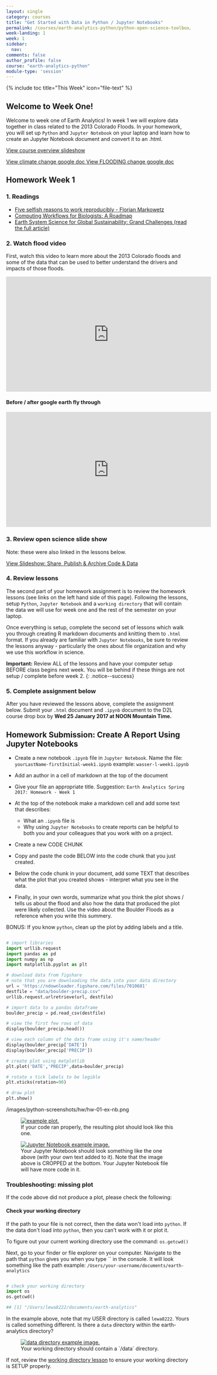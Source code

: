 ```yaml
---
layout: single
category: courses
title: "Get Started with Data in Python / Jupyter Notebooks"
permalink: /courses/earth-analytics-python/python-open-science-toolbox/
week-landing: 1
week: 1
sidebar:
  nav:
comments: false
author_profile: false
course: "earth-analytics-python"
module-type: 'session'
---
```

{% include toc title="This Week" icon="file-text" %}


<div class="notice--info" markdown="1">

## <i class="fa fa-ship" aria-hidden="true"></i> Welcome to Week One!

Welcome to week one of Earth Analytics! In week 1 we will explore data together
in class related to the 2013 Colorado Floods. In your homework, you will set up
`Python` and `Jupyter Notebook` on your laptop and learn how to create an Jupyter Notebook
document and convert it to an .html. 

<a class="btn btn-info btn--x-large" href="{{ site.url }}/slide-shows/4-earth-analytics-spring-2017-intro/" target= "_blank"> <i class="fa fa-youtube-play" aria-hidden="true"></i> View course overview slideshow
</a>

<a class="btn btn-info btn--large" href="https://docs.google.com/document/d/1EY9vxr3bAi81xfuIcNvjMRQqbSkXc9qoau0Pn3cahLQ/edit" target= "_blank"> View climate change google doc
</a>
<a class="btn btn-info btn--large" href="https://docs.google.com/document/d/1XuPS0oHh6lRo47sQ4XB-WSWvRQBoS2HWksNc6v_JSic/edit#
" target= "_blank"> View FLOODING change google doc
</a>


</div>

## <i class="fa fa-pencil"></i> Homework Week 1

### 1. Readings

* <a href="https://genomebiology.biomedcentral.com/articles/10.1186/s13059-015-0850-7" target="_blank">Five selfish reasons to work reproducibly - Florian Markowetz</a>
* <a href="http://journals.plos.org/plosbiology/article?id=10.1371/journal.pbio.1002303" target="_blank"> Computing Workflows for Biologists: A Roadmap</a>
* <a href="http://science.sciencemag.org/content/330/6006/916" target="_blank">Earth System Science for Global Sustainability: Grand Challenges (read the full article)</a>


### 2. Watch flood video
First, watch this video to learn more about the 2013 Colorado floods and some
of the data that can be used to better understand the drivers and impacts of those
floods.

<iframe width="560" height="315" src="https://www.youtube.com/embed/IHIckvWhwoo" frameborder="0" allowfullscreen></iframe>

#### Before / after google earth fly through

<iframe width="560" height="315" src="https://www.youtube.com/embed/bUcWERTM-OA?rel=0&loop=1" frameborder="0" allowfullscreen></iframe>

### 3. Review open science slide show
Note: these were also linked in the lessons below.

<a class="btn btn-info" href="{{ site.url }}/slide-shows/share-publish-archive/" target= "_blank"> <i class="fa fa-youtube-play" aria-hidden="true"></i>
View Slideshow: Share, Publish & Archive Code & Data</a>

### 4. Review lessons
The second part of your homework assignment is to review the homework lessons (see links
on the left hand side of this page).
Following the lessons, setup `Python`, `Jupyter Notebook` and a
`working directory` that will contain the data we will use for week one and the
rest of the semester on your laptop.

Once everything is setup, complete the second set of lessons which walk you
through creating R markdown documents and knitting them to `.html` format. If you
already are familiar with `Jupyter Notebooks`, be sure to review the lessons anyway - particularly
the ones about file organization and why we use this workflow in science.

<i class="fa fa-star" aria-hidden="true"></i> **Important:** Review
ALL of the lessons and have your computer setup BEFORE class begins next week.
You will be behind if these things are not setup / complete before week 2.
{: .notice--success}

### 5. Complete assignment below

After you have reviewed the lessons above, complete the assignment below.
Submit your `.html` document and `.ipynb` document to the D2L course drop box
by **Wed 25 January 2017 at NOON Mountain Time.**

<!-- start homework activity -->


<div class="notice--warning" markdown="1">

## <i class="fa fa-pencil-square-o" aria-hidden="true"></i> Homework Submission: Create A Report Using Jupyter Notebooks

* Create a new notebook `.ipynb` file in `Jupyter Notebook`. Name the file:
`yourLastName-firstInitial-week1.ipynb` example: `wasser-l-week1.ipynb`

* Add an author in a cell of markdown at the top of the document
* Give your file an appropriate title. Suggestion: `Earth Analytics Spring 2017: Homework - Week 1`
* At the top of the notebook make a markdown cell and add some text
that describes:

   * What an `.ipynb` file is
   * Why using `Jupyter Notebooks` to create reports can be helpful to both you and your colleagues that you work with on a project.

* Create a new CODE CHUNK
* Copy and paste the code BELOW into the code chunk that you just created.
* Below the code chunk in your document, add some TEXT that describes what the plot that you created
shows - interpret what you see in the data.
* Finally, in your own words, summarize what you think the plot shows / tells us about
the flood and also how the data that produced the plot were likely collected. Use the video
about the Boulder Floods as a reference when you write this summery.

BONUS: If you know `python`, clean up the plot by adding labels and a title. 

</div>


```python

# import libraries
import urllib.request
import pandas as pd
import numpy as np 
import matplotlib.pyplot as plt

# download data from figshare
# note that you are downloading the data into your data directory
url = 'https://ndownloader.figshare.com/files/7010681'
destfile = "data/boulder-precip.csv"
urllib.request.urlretrieve(url, destfile)

# import data to a pandas dataframe
boulder_precip = pd.read_csv(destfile)

# view the first few rows of data
display(boulder_precip.head())

# view each column of the data frame using it's name/header
display(boulder_precip['DATE'])
display(boulder_precip['PRECIP'])

# create plot using matplotlib
plt.plot('DATE','PRECIP',data=boulder_precip)

# rotate x tick labels to be legible
plt.xticks(rotation=90)

# draw plot
plt.show()

```

/images/python-screenshots/hw/hw-01-ex-nb.png

<figure>
<a href="/images/courses/earth-analytics-python/python-interface/hw01-simple-plot.png">
<img src="/images/courses/earth-analytics-python/python-interface/hw01-simple-plot.png" alt="example plot.">
</a>
<figcaption>
If your code ran properly, the resulting plot should look like this one.
</figcaption>
</figure>

<figure>
<a href="/images/courses/earth-analytics-python/python-interface/hw-01-ex-nb.png">
<img src="/images/courses/earth-analytics-python/python-interface/hw-01-ex-nb.png" alt="Jupyter Notebook example image.">
</a>
<figcaption>
Your Jupyter Notebook should look something like the one above (with your own text
added to it). Note that the image above is CROPPED at the bottom. Your Jupyter Notebook
file will have more code in it.
</figcaption>
</figure>

### Troubleshooting: missing plot

If the code above did not produce a plot, please check the following:

#### Check your working directory

If the path to your file is not correct, then the data won't load into `python`.
If the data don't load into `python`, then you can't work with it or plot it.

To figure out your current working directory use the command: `os.getcwd()`
    
Next, go to your finder or file explorer on your computer. Navigate to the path
that `python` gives you when you type `` in the console. It will look something
like the path example: `/Users/your-username/documents/earth-analytics`

```python 

# check your working directory
import os
os.getcwd()

## [1] "/Users/lewa8222/documents/earth-analytics"
```

In the example above, note that my USER directory is called `lewa8222`. Yours
is called something different. Is there a `data` directory within the earth-analytics
directory?

<figure>
<a href="/images/courses/earth-analytics-python/python-interface/working-dir-os.png">
<img src="/images/courses/earth-analytics-python/python-interface/working-dir-os.png" alt="data directory example image.">
</a>
<figcaption>
Your working directory should contain a `/data` directory.
</figcaption>
</figure>

If not, review the [working directory lesson](/courses/earth-analytics-python/get-started-with-python-jupyter/introduction-to-bash-shell/)
to ensure your working directory is SETUP properly.

<!-- end homework activity -->
